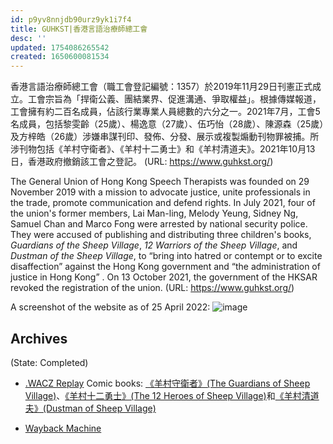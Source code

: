 ```yaml
---
id: p9yv8nnjdb90urz9yk1i7f4
title: GUHKST|​香港言語治療師總工會
desc: ''
updated: 1754086265542
created: 1650600081534
---
```

​香港言語治療師總工會（職工會登記編號：1357）於2019年11月29日刊憲正式成立。工會宗旨為「捍衛公義、團結業界、促進溝通、爭取權益」。根據傳媒報道，工會擁有約二百名成員，佔該行業專業人員總數的六分之一。2021年7月，工會5名成員，包括黎雯齡（25歲）、楊逸意（27歲）、伍巧怡（28歲）、陳源森（25歲）及方梓皓（26歲）涉嫌串謀刊印、發佈、分發、展示或複製煽動刊物罪被捕。所涉刊物包括《羊村守衛者》、《羊村十二勇士》和《羊村清道夫》。2021年10月13日，香港政府撤銷該工會之登記。
(URL: https://www.guhkst.org/)

The General Union of Hong Kong Speech Therapists was founded on 29 November 2019 with a mission to advocate justice, unite professionals in the trade, promote communication and defend rights. In July 2021, four of the union's former members, Lai Man-ling, Melody Yeung, Sidney Ng, Samuel Chan and Marco Fong were arrested by national security police. They were accused of publishing and distributing three children's books, _Guardians of the Sheep Village_, _12 Warriors of the Sheep Village_, and _Dustman of the Sheep Village_, to “bring into hatred or contempt or to excite disaffection” against the Hong Kong government and “the administration of justice in Hong Kong” .
On 13 October 2021, the government of the HKSAR revoked the registration of the union. (URL: https://www.guhkst.org/)

A screenshot of the website as of 25 April 2022:
![image](https://user-images.githubusercontent.com/103475460/165094567-d5196f18-3cf1-4faf-89b7-a28f807c93d8.png)

## Archives
(State: Completed)

- [.WACZ Replay](https://replayweb.page/?source=https%3A%2F%2Fstorage.googleapis.com%2Fweb-archive-storage-sage-striker-294302%2Farchives%2Fguhkst-04_22_2022.wacz#view=pages&url=https%3A%2F%2Fwww.guhkst.org%2F&ts=20220422034405) 
Comic books: [《羊村守衛者》(The Guardians of Sheep Village)](https://storage.googleapis.com/web-archive-storage-sage-striker-294302/archives/%E7%BE%8A%E6%9D%91%E5%AE%88%E8%A1%9B%E8%80%85.pdf)、[《羊村十二勇士》(The 12 Heroes of Sheep Village)](https://storage.googleapis.com/web-archive-storage-sage-striker-294302/archives/%E7%BE%8A%E6%9D%91%E5%8D%81%E4%BA%8C%E5%8B%87%E5%A3%AB.pdf)和[《羊村清道夫》(Dustman of Sheep Village)](https://storage.googleapis.com/web-archive-storage-sage-striker-294302/archives/%E7%BE%8A%E6%9D%91%E6%B8%85%E9%81%93%E5%A4%AB.pdf)
    
- [Wayback Machine](https://web.archive.org/web/20210722233229/https://www.guhkst.org/publication)

